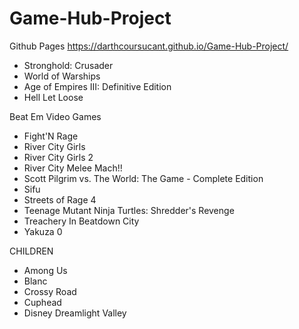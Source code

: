# Game-Hub-Project

Github Pages
https://darthcoursucant.github.io/Game-Hub-Project/


- Stronghold: Crusader
- World of Warships
- Age of Empires III: Definitive Edition 
- Hell Let Loose

Beat Em Video Games
- Fight'N Rage
- River City Girls
- River City Girls 2
- River City Melee Mach!! 
- Scott Pilgrim vs. The World: The Game - Complete Edition
- Sifu
- Streets of Rage 4
- Teenage Mutant Ninja Turtles: Shredder's Revenge
- Treachery In Beatdown City
- Yakuza 0

CHILDREN
- Among Us
- Blanc
- Crossy Road
- Cuphead 
- Disney Dreamlight Valley